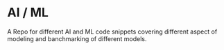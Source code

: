 # AI / ML
A Repo for different AI and ML code snippets covering different aspect of modeling and banchmarking of different models. 
